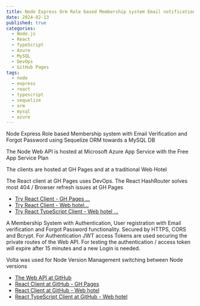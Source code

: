 ```yaml
---
title: Node Express Orm Role based Membership system Email notification
date: 2024-02-13
published: true
categories:
  - Node.js
  - React
  - TypeScript
  - Azure
  - MySQL
  - DevOps
  - GitHub Pages
tags:
  - node
  - express
  - react
  - typescript
  - sequelize
  - orm
  - mysql
  - azure
---
```



Node Express Role based Membership system with Email Verification and Forgot Password using Sequelize ORM towards a MySQL DB

The Node Web API is hosted at Microsoft Azure App Service with the Free App Service Plan 

The clients are hosted at GH Pages and at a traditional Web Hotel

The React client at GH Pages uses DevOps. The React HashRouter solves most 404 / Browser refresh issues at GH Pages

<ul>


<li><a href="https://persteenolsen.github.io/gh-pages-react-node-orm-client" target="_blank" title="Show persons">Try React Client - GH Pages ...</a></li>

<li><a href="https://users.sequelize.basic.persteenolsen.com" target="_blank" title="Show persons">Try React Client - Web hotel...</a></li>
<li><a href="https://users.ts.sequelize.basic.persteenolsen.com" target="_blank" title="Show persons">Try React TypeScript Client - Web hotel ...</a></li>
</ul>

<p>A Membership System with Authentication, User registration with Email verification and Forgot Password functionality. Secured by HTTPS, CORS and Bcrypt. For Authentication JWT access Tokens are used securing the private routes of the Web API. For testing the authentication / access token will expire after 15 minutes and a new Login is needed.</p>

<p>Volta was used for Node Version Management switching between Node versions</p>

<ul>
<li><a href="https://github.com/persteenolsen/node-express-sequelize-users-api-basic" target="_blank">The Web API at GitHub</a></li>



<li><a href="https://github.com/persteenolsen/gh-pages-react-node-orm-client" target="_blank">React Client at GitHub - GH Pages</a></li>

<li><a href="https://github.com/persteenolsen/react-sequelize-users-client-polyfill-basic" target="_blank">React Client at GitHub - Web hotel</a></li>
<li><a href="https://github.com/persteenolsen/react-typescript-sequelize-users-client-polyfill-basic" target="_blank">React TypeScript Client at GitHub - Web hotel</a></li>

</ul>




